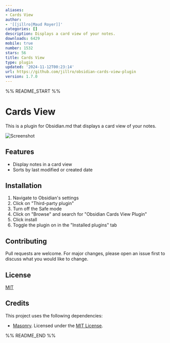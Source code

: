 ```yaml
---
aliases:
- Cards View
author:
- '[[jillro|Maud Royer]]'
categories: []
description: Displays a card view of your notes.
downloads: 6429
mobile: true
number: 1532
stars: 56
title: Cards View
type: plugin
updated: '2024-11-12T00:23:14'
url: https://github.com/jillro/obsidian-cards-view-plugin
version: 1.7.0
---
```


%% README_START %%

# Cards View

This is a plugin for Obsidian.md that displays a card view of your notes.

![Screenshot](https://raw.githubusercontent.com/jillro/obsidian-cards-view-plugin/HEAD/doc/screenshot.png)

## Features

- Display notes in a card view
- Sorts by last modified or created date

## Installation

1. Navigate to Obsidian's settings
2. Click on "Third-party plugin"
3. Turn off the Safe mode
4. Click on "Browse" and search for "Obsidian Cards View Plugin"
5. Click install
6. Toggle the plugin on in the "Installed plugins" tab

## Contributing

Pull requests are welcome. For major changes, please open an issue first to discuss what you would like to change.

## License

[MIT](https://choosealicense.com/licenses/mit/)

## Credits

This project uses the following dependencies:

- [Masonry](https://masonry.desandro.com/). Licensed under the [MIT License](https://desandro.mit-license.org/).


%% README_END %%